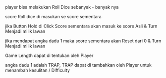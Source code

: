 player bisa melakukan Roll Dice sebanyak - banyak nya

score Roll dice di masukan se score sementara

jika Button Hold di Click Score sementara akan masuk ke score Asli & Turn Menjadi milik lawan

jika mendapat angka dadu 1 maka score sementara akan Reset dari 0 & Turn Menjadi milik lawan

Game Length dapat di tentukan oleh Player

angka dadu 1 adalah TRAP, TRAP dapat di tambahkan oleh Player untuk menambah kesulitan / Difficulty
